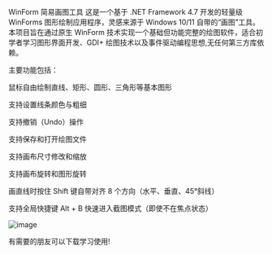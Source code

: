 WinForm 简易画图工具
这是一个基于 .NET Framework 4.7 开发的轻量级 WinForms 图形绘制应用程序，灵感来源于 Windows 10/11 自带的“画图”工具。本项目旨在通过原生 WinForm 技术实现一个基础但功能完整的绘图软件，适合初学者学习图形界面开发、GDI+ 绘图技术以及事件驱动编程思想,无任何第三方库依赖。

主要功能包括：

鼠标自由绘制直线、矩形、圆形、三角形等基本图形

支持设置线条颜色与粗细

支持撤销（Undo）操作

支持保存和打开绘图文件

支持画布尺寸修改和缩放

支持画布旋转和图形旋转

画直线时按住 Shift 键自带对齐 8 个方向（水平、垂直、45°斜线）

支持全局快捷键 Alt + B 快速进入截图模式（即使不在焦点状态）

![image](https://github.com/user-attachments/assets/d4190762-d97f-4a73-81aa-032881e72d72)

有需要的朋友可以下载学习使用!




